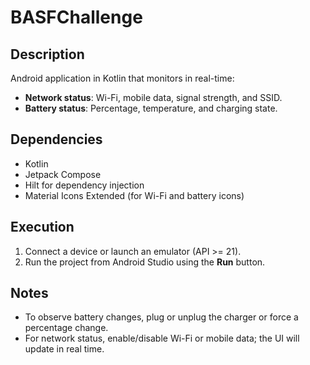 # BASFChallenge

## Description
Android application in Kotlin that monitors in real-time:
- **Network status**: Wi-Fi, mobile data, signal strength, and SSID.
- **Battery status**: Percentage, temperature, and charging state.

## Dependencies
  - Kotlin
  - Jetpack Compose
  - Hilt for dependency injection
  - Material Icons Extended (for Wi-Fi and battery icons)

## Execution
1. Connect a device or launch an emulator (API >= 21).
2. Run the project from Android Studio using the **Run** button.

## Notes
- To observe battery changes, plug or unplug the charger or force a percentage change.
- For network status, enable/disable Wi-Fi or mobile data; the UI will update in real time.
